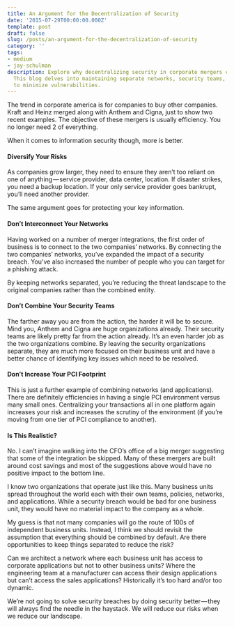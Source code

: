 ```yaml
---
title: An Argument for the Decentralization of Security
date: '2015-07-29T00:00:00.000Z'
template: post
draft: false
slug: /posts/an-argument-for-the-decentralization-of-security
category: ''
tags:
- medium
- jay-schulman
description: Explore why decentralizing security in corporate mergers can reduce risks.
  This blog delves into maintaining separate networks, security teams, and PCI environments
  to minimize vulnerabilities.
---
```

The trend in corporate america is for companies to buy other companies. Kraft and Heinz merged along with Anthem and Cigna, just to show two recent examples. The objective of these mergers is usually efficiency. You no longer need 2 of everything.

When it comes to information security though, more is better.

#### Diversify Your Risks

As companies grow larger, they need to ensure they aren’t too reliant on one of anything — service provider, data center, location. If disaster strikes, you need a backup location. If your only service provider goes bankrupt, you’ll need another provider.

The same argument goes for protecting your key information.

#### Don’t Interconnect Your Networks

Having worked on a number of merger integrations, the first order of business is to connect to the two companies’ networks. By connecting the two companies’ networks, you’ve expanded the impact of a security breach. You’ve also increased the number of people who you can target for a phishing attack.

By keeping networks separated, you’re reducing the threat landscape to the original companies rather than the combined entity.

#### Don’t Combine Your Security Teams

The farther away you are from the action, the harder it will be to secure. Mind you, Anthem and Cigna are huge organizations already. Their security teams are likely pretty far from the action already. It’s an even harder job as the two organizations combine. By leaving the security organizations separate, they are much more focused on their business unit and have a better chance of identifying key issues which need to be resolved.

#### Don’t Increase Your PCI Footprint

This is just a further example of combining networks (and applications). There are definitely efficiencies in having a single PCI environment versus many small ones. Centralizing your transactions all in one platform again increases your risk and increases the scrutiny of the environment (if you’re moving from one tier of PCI compliance to another).

#### Is This Realistic?

No. I can’t imagine walking into the CFO’s office of a big merger suggesting that some of the integration be skipped. Many of these mergers are built around cost savings and most of the suggestions above would have no positive impact to the bottom line.

I know two organizations that operate just like this. Many business units spread throughout the world each with their own teams, policies, networks, and applications. While a security breach would be bad for one business unit, they would have no material impact to the company as a whole.

My guess is that not many companies will go the route of 100s of independent business units. Instead, I think we should revisit the assumption that everything should be combined by default. Are there opportunities to keep things separated to reduce the risk?

Can we architect a network where each business unit has access to corporate applications but not to other business units? Where the engineering team at a manufacturer can access their design applications but can’t access the sales applications? Historically it’s too hard and/or too dynamic.

We’re not going to solve security breaches by doing security better — they will always find the needle in the haystack. We will reduce our risks when we reduce our landscape.